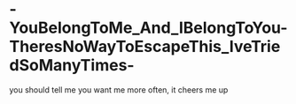 # -YouBelongToMe_And_IBelongToYou-TheresNoWayToEscapeThis_IveTriedSoManyTimes-

you should tell me you want me more often, it cheers me up

